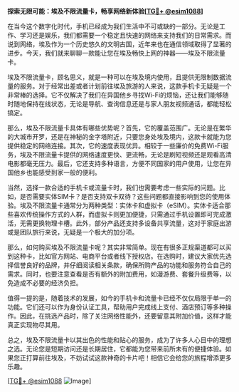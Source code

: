 **探索无限可能：埃及不限流量卡，畅享网络新体验[[TG💪+ @esim1088](https://t.me/s/esim1088)]**

在当今这个数字化时代，手机已经成为我们生活中不可或缺的一部分。无论是工作、学习还是娱乐，我们都需要一个稳定且快速的网络来支持我们的日常需求。而说到网络，埃及作为一个历史悠久的文明古国，近年来也在通信领域取得了显著的进步。今天，我们就来聊聊一款能让您在埃及畅快上网的神器——埃及不限流量卡。

埃及不限流量卡，顾名思义，就是一种可以在埃及境内使用，且提供无限制数据流量的服务。对于经常出差或者计划前往埃及旅游的人来说，这款手机卡无疑是一个非常棒的选择。它不仅解决了我们在异国他乡寻找Wi-Fi的烦恼，还让我们能够随时随地保持在线状态，无论是导航、查询信息还是与家人朋友视频通话，都能轻松搞定。

那么，埃及不限流量卡具体有哪些优势呢？首先，它的覆盖范围广。无论是在繁华的大城市开罗，还是在神秘的金字塔附近，只要您身处埃及境内，这款卡就能为您提供稳定的网络连接。其次，它的速度表现优异。相较于一些廉价的免费Wi-Fi服务，埃及不限流量卡提供的网络速度更快、更流畅，无论是刷短视频还是观看高清电影都毫无压力。最后，它还支持多种语言，方便不同国家的用户使用，让您在异国他乡也能感受到家一般的便利。

当然，选择一款合适的手机卡或流量卡时，我们也需要考虑一些实际的问题。比如，是否需要实体SIM卡？是否支持双卡双待？这些问题都直接影响到您的使用体验。埃及不限流量卡通常分为两种类型：实体卡和虚拟卡（eSIM）。实体卡适合那些喜欢传统操作方式的人群，而虚拟卡则更加便捷，只需通过手机设置即可完成激活，无需更换物理卡槽。此外，部分产品还支持多设备共享流量，这对于家庭出游或是团队旅行来说，无疑是一个极大的加分项。

那么，如何购买埃及不限流量卡呢？其实非常简单。现在有很多正规渠道都可以买到这种卡，比如官方网站、电商平台或者线下授权店。在选购时，建议大家优先选择信誉良好的品牌，并仔细阅读相关条款，确保所购产品的功能和服务符合自己的需求。同时，也要注意查看是否有额外的附加费用，如漫游费、套餐升级费等，以免造成不必要的经济负担。

值得一提的是，随着技术的发展，如今的手机卡和流量卡已经不仅仅局限于单一的功能。它们还可以作为身份认证工具，帮助用户完成线上支付、酒店预订等多种操作。因此，在挑选产品时，除了关注网络性能外，还要留意其附加价值，这样才能真正实现物尽其用。

总之，埃及不限流量卡以其出色的性能和贴心的服务，成为了许多人心目中的理想之选。无论您是短期访问还是长期居住，它都能为您带来前所未有的便捷体验。如果您正打算前往埃及，不妨试试这款神奇的卡片吧！相信它会给您的旅程增添更多乐趣。

[[TG💪+ @esim1088](https://t.me/s/esim1088) ![Image](https://i.postimg.cc/4NQfJmqS/Snipaste-2025-05-13-00-14-12.png)]